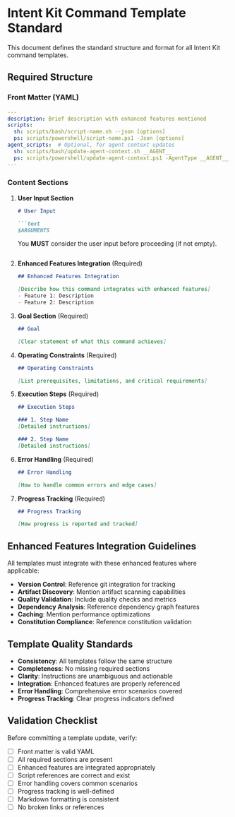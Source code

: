 # Intent Kit Command Template Standard

This document defines the standard structure and format for all Intent Kit command templates.

## Required Structure

### Front Matter (YAML)
```yaml
---
description: Brief description with enhanced features mentioned
scripts:
  sh: scripts/bash/script-name.sh --json [options]
  ps: scripts/powershell/script-name.ps1 -Json [options]
agent_scripts:  # Optional, for agent context updates
  sh: scripts/bash/update-agent-context.sh __AGENT__
  ps: scripts/powershell/update-agent-context.ps1 -AgentType __AGENT__
---
```

### Content Sections

1. **User Input Section**
   ```markdown
   # User Input

   ```text
   $ARGUMENTS
   ```

   You **MUST** consider the user input before proceeding (if not empty).
   ```

2. **Enhanced Features Integration** (Required)
   ```markdown
   ## Enhanced Features Integration

   [Describe how this command integrates with enhanced features]
   - Feature 1: Description
   - Feature 2: Description
   ```

3. **Goal Section** (Required)
   ```markdown
   ## Goal

   [Clear statement of what this command achieves]
   ```

4. **Operating Constraints** (Required)
   ```markdown
   ## Operating Constraints

   [List prerequisites, limitations, and critical requirements]
   ```

5. **Execution Steps** (Required)
   ```markdown
   ## Execution Steps

   ### 1. Step Name
   [Detailed instructions]

   ### 2. Step Name
   [Detailed instructions]
   ```

6. **Error Handling** (Required)
   ```markdown
   ## Error Handling

   [How to handle common errors and edge cases]
   ```

7. **Progress Tracking** (Required)
   ```markdown
   ## Progress Tracking

   [How progress is reported and tracked]
   ```

## Enhanced Features Integration Guidelines

All templates must integrate with these enhanced features where applicable:

- **Version Control**: Reference git integration for tracking
- **Artifact Discovery**: Mention artifact scanning capabilities
- **Quality Validation**: Include quality checks and metrics
- **Dependency Analysis**: Reference dependency graph features
- **Caching**: Mention performance optimizations
- **Constitution Compliance**: Reference constitution validation

## Template Quality Standards

- **Consistency**: All templates follow the same structure
- **Completeness**: No missing required sections
- **Clarity**: Instructions are unambiguous and actionable
- **Integration**: Enhanced features are properly referenced
- **Error Handling**: Comprehensive error scenarios covered
- **Progress Tracking**: Clear progress indicators defined

## Validation Checklist

Before committing a template update, verify:
- [ ] Front matter is valid YAML
- [ ] All required sections are present
- [ ] Enhanced features are integrated appropriately
- [ ] Script references are correct and exist
- [ ] Error handling covers common scenarios
- [ ] Progress tracking is well-defined
- [ ] Markdown formatting is consistent
- [ ] No broken links or references
